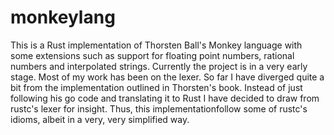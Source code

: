 # monkeylang
This is a Rust implementation of Thorsten Ball's Monkey language with some extensions such as support for floating point numbers, rational numbers and interpolated strings. 
Currently the project is in a very early stage. Most of my work has been on the lexer. So far I have diverged quite a bit from the implementation outlined in Thorsten's book. Instead of just following his go code and translating it to Rust
I have decided to draw from rustc's lexer for insight. Thus, this implementationfollow some of rustc's idioms, albeit in a very, very simplified way. 
